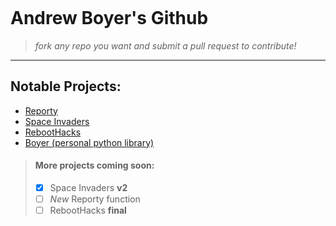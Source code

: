 <div>
<p align="center">
  <img src="https://github.com/asboyer2/asboyer2/blob/master/images/logo.png?raw=true" alt="">
</p>
</div>
 
# Andrew Boyer's Github
> *fork any repo you want  and submit a pull request to contribute!*

***
## Notable Projects:
* [Reporty](https://github.com/asboyer2/reporty)
* [Space Invaders](https://github.com/asboyer2/SpaceInvaders)
* [RebootHacks](https://github.com/Wayland-CS-Club/reboothacks-master)
* [Boyer (personal python library)](https://github.com/asboyer2/boyer)

> #### More projects coming soon:
> - [x] Space Invaders **v2**
> - [ ] *New* Reporty function
> - [ ] RebootHacks **final**

<!-- ***
## Languages
> languages I have experience with, or currently working with and learning
#### Python
> ###### competent
```python
print("Python")
```
#### Bash
> ###### competent
```bash
echo Bash
```
#### Java
> ###### competent
```java 
public class Main{
	public static void main(String[] args) {
		System.out.println("Java");
	}
}
```
#### Javascript
> ###### intermediate
```javascript
console.log('Javascript');
```
#### C
> ###### learning
```C
# include <stdio.h>
int main()
{
	printf("C\n");
	return 0;
}
```
 -->
